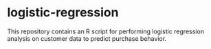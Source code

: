 # logistic-regression
This repository contains an R script for performing logistic regression analysis on customer data to predict purchase behavior.
